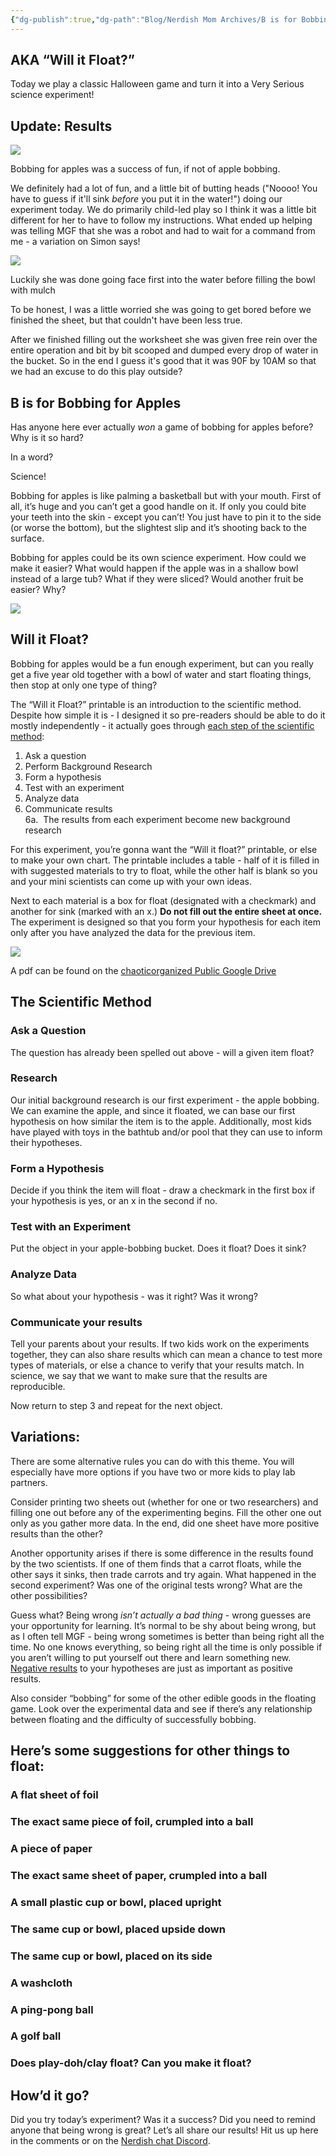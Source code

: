 ```yaml
---
{"dg-publish":true,"dg-path":"Blog/Nerdish Mom Archives/B is for Bobbing for Apples.md","permalink":"/blog/nerdish-mom-archives/b-is-for-bobbing-for-apples/","title":"B is for Bobbing for Apples - free printable","noteIcon":"","created":"","updated":"2023-07-10T18:11:59.064-04:00"}
---
```



## AKA “Will it Float?”

Today we play a classic Halloween game and turn it into a Very Serious science experiment!  

## Update: Results

![](https://i.imgur.com/NmXFEt9.png)


Bobbing for apples was a success of fun, if not of apple bobbing.

We definitely had a lot of fun, and a little bit of butting heads ("Noooo! You have to guess if it'll sink *before* you put it in the water!") doing our experiment today. We do primarily child-led play so I think it was a little bit different for her to have to follow my instructions. What ended up helping was telling MGF that she was a robot and had to wait for a command from me - a variation on Simon says!

![](https://i.imgur.com/wD5oubz.png)


Luckily she was done going face first into the water before filling the bowl with mulch

To be honest, I was a little worried she was going to get bored before we finished the sheet, but that couldn't have been less true.

After we finished filling out the worksheet she was given free rein over the entire operation and bit by bit scooped and dumped every drop of water in the bucket. So in the end I guess it's good that it was 90F by 10AM so that we had an excuse to do this play outside?

## B is for Bobbing for Apples

Has anyone here ever actually _won_ a game of bobbing for apples before? Why is it so hard? 

In a word?

Science!

Bobbing for apples is like palming a basketball but with your mouth. First of all, it’s huge and you can’t get a good handle on it. If only you could bite your teeth into the skin - except you can’t! You just have to pin it to the side (or worse the bottom), but the slightest slip and it’s shooting back to the surface.   

Bobbing for apples could be its own science experiment. How could we make it easier? What would happen if the apple was in a shallow bowl instead of a large tub? What if they were sliced? Would another fruit be easier? Why?

![](https://i.imgur.com/JevxYy6.png)


## Will it Float?

Bobbing for apples would be a fun enough experiment, but can you really get a five year old together with a bowl of water and start floating things, then stop at only one type of thing?  

The “Will it Float?” printable is an introduction to the scientific method. Despite how simple it is - I designed it so pre-readers should be able to do it mostly independently - it actually goes through [each step of the scientific method](https://www.sciencebuddies.org/science-fair-projects/science-fair/steps-of-the-scientific-method):

1. Ask a question
2. Perform Background Research
3. Form a hypothesis
4. Test with an experiment
5. Analyze data
6. Communicate results  
    6a.  The results from each experiment become new background research

For this experiment, you’re gonna want the “Will it float?” printable, or else to make your own chart. The printable includes a table - half of it is filled in with suggested materials to try to float, while the other half is blank so you and your mini scientists can come up with your own ideas.

Next to each material is a box for float (designated with a checkmark) and another for sink (marked with an x.) **Do not fill out the entire sheet at once.** The experiment is designed so that you form your hypothesis for each item only after you have analyzed the data for the previous item. 

![](https://lh6.googleusercontent.com/RgD1AmhjHsX0N30Fw9qE15ZzVx7suYXZV0LTTOxvl1yoqpgmkcRY3_Ncflu4tNr57yICQdMKIB_bbfd43C5SpI1LpvNew9UbR_7VpXDa3qN7Tz6WtrBUwlCNEEwkP5dSgCYDc__X)

A pdf can be found on the [chaoticorganized Public Google Drive](https://drive.google.com/open?id=1i5iicLyqkK8l6NuCTLNER3yEPHheVcjD)

## The Scientific Method

### Ask a Question

The question has already been spelled out above - will a given item float?

### Research

Our initial background research is our first experiment - the apple bobbing. We can examine the apple, and since it floated, we can base our first hypothesis on how similar the item is to the apple. Additionally, most kids have played with toys in the bathtub and/or pool that they can use to inform their hypotheses.

### Form a Hypothesis

Decide if you think the item will float - draw a checkmark in the first box if your hypothesis is yes, or an x in the second if no. 

### Test with an Experiment

Put the object in your apple-bobbing bucket. Does it float? Does it sink?

### Analyze Data

So what about your hypothesis - was it right? Was it wrong? 

### Communicate your results

Tell your parents about your results. If two kids work on the experiments together, they can also share results which can mean a chance to test more types of materials, or else a chance to verify that your results match. In science, we say that we want to make sure that the results are reproducible.   

Now return to step 3 and repeat for the next object.  

## Variations:

There are some alternative rules you can do with this theme. You will especially have more options if you have two or more kids to play lab partners.

Consider printing two sheets out (whether for one or two researchers) and filling one out before any of the experimenting begins. Fill the other one out only as you gather more data. In the end, did one sheet have more positive results than the other?

Another opportunity arises if there is some difference in the results found by the two scientists. If one of them finds that a carrot floats, while the other says it sinks, then trade carrots and try again. What happened in the second experiment? Was one of the original tests wrong? What are the other possibilities?

Guess what? Being wrong _isn’t actually a bad thing_ - wrong guesses are your opportunity for learning. It’s normal to be shy about being wrong, but as I often tell MGF - being wrong sometimes is better than being right all the time. No one knows everything, so being right all the time is only possible if you aren’t willing to put yourself out there and learn something new. [Negative results](https://www.negative-results.org) to your hypotheses are just as important as positive results.

Also consider “bobbing” for some of the other edible goods in the floating game. Look over the experimental data and see if there’s any relationship between floating and the difficulty of successfully bobbing.

## Here’s some suggestions for other things to float:

### A flat sheet of foil 

### The exact same piece of foil, crumpled into a ball 

### A piece of paper 

### The exact same sheet of paper, crumpled into a ball

### A small plastic cup or bowl, placed upright

### The same cup or bowl, placed upside down

### The same cup or bowl, placed on its side

### A washcloth

### A ping-pong ball

### A golf ball 

### Does play-doh/clay float? Can you make it float?

## How’d it go?

Did you try today’s experiment? Was it a success? Did you need to remind anyone that being wrong is great? Let’s all share our results! Hit us up here in the comments or on the [Nerdish chat Discord](https://discord.gg/JkPbnhb).
